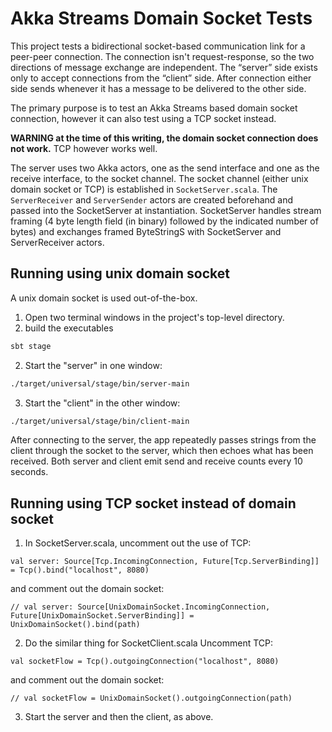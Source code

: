 # Akka Streams Domain Socket Tests

This project tests a bidirectional socket-based communication link for a peer-peer connection. The connection isn't request-response, so the two directions of message exchange are independent. The “server” side exists only to accept connections from the “client” side. After connection either side sends whenever it has a message to be delivered to the other side.

The primary purpose is to test an Akka Streams based domain socket connection, however it can also test using a TCP socket instead.

**WARNING at the time of this writing, the domain socket connection does not work.** TCP however works well.  

The server uses two Akka actors, one as the send interface and one as the receive interface, to the socket channel. The socket channel (either unix domain socket or TCP) is established in `SocketServer.scala`. The `ServerReceiver` and `ServerSender` actors are created beforehand and passed into the SocketServer at instantiation. SocketServer handles stream framing (4 byte length field (in binary) followed by the indicated number of bytes) and exchanges framed ByteStringS with SocketServer and ServerReceiver actors. 

## Running using unix domain socket

A unix domain socket is used out-of-the-box.

1. Open two terminal windows in the project's top-level directory.
2. build the executables

```bash
sbt stage
```

2. Start the "server" in one window:

```bash
./target/universal/stage/bin/server-main
```

3. Start the "client" in the other window:

```bash
./target/universal/stage/bin/client-main
```

After connecting to the server, the app repeatedly passes strings from the client through the socket to the server, which then echoes what has been received. Both server and client emit send and receive counts every 10 seconds.

## Running using TCP socket instead of domain socket

1. In SocketServer.scala, uncomment out the use of TCP:

```
val server: Source[Tcp.IncomingConnection, Future[Tcp.ServerBinding]] = Tcp().bind("localhost", 8080)
```

and comment out the domain socket:

```
// val server: Source[UnixDomainSocket.IncomingConnection, Future[UnixDomainSocket.ServerBinding]] = UnixDomainSocket().bind(path)
```

2. Do the similar thing for SocketClient.scala Uncomment TCP:

```
val socketFlow = Tcp().outgoingConnection("localhost", 8080)
```

and comment out the domain socket:

```
// val socketFlow = UnixDomainSocket().outgoingConnection(path)
```

3. Start the server and then the client, as above.
